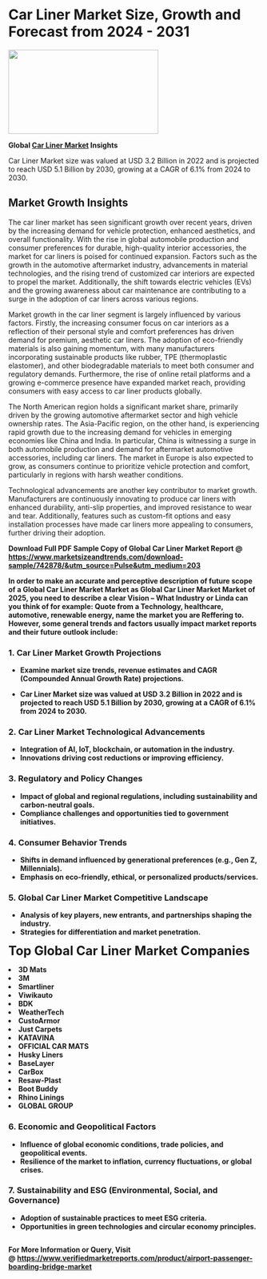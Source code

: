<H1>Car Liner Market Size, Growth and Forecast from 2024 - 2031</H1><img class="aligncenter size-medium wp-image-584254" src="https://thirdeyenews.in/wp-content/uploads/2024/09/Global-Market-Research-300x168.jpeg" alt="" width="300" height="168" /><p><strong>Global&nbsp;<a href="https://www.marketsizeandtrends.com/download-sample/742878/&amp;utm_source=Pulse&amp;utm_medium=203">Car Liner Market</a> Insights</strong></p><p>Car Liner Market size was valued at USD 3.2 Billion in 2022 and is projected to reach USD 5.1 Billion by 2030, growing at a CAGR of 6.1% from 2024 to 2030.</p><p><h2>Market Growth Insights</h2> <p>The car liner market has seen significant growth over recent years, driven by the increasing demand for vehicle protection, enhanced aesthetics, and overall functionality. With the rise in global automobile production and consumer preferences for durable, high-quality interior accessories, the market for car liners is poised for continued expansion. Factors such as the growth in the automotive aftermarket industry, advancements in material technologies, and the rising trend of customized car interiors are expected to propel the market. Additionally, the shift towards electric vehicles (EVs) and the growing awareness about car maintenance are contributing to a surge in the adoption of car liners across various regions.</p> <p><strong></strong></p> <p>Market growth in the car liner segment is largely influenced by various factors. Firstly, the increasing consumer focus on car interiors as a reflection of their personal style and comfort preferences has driven demand for premium, aesthetic car liners. The adoption of eco-friendly materials is also gaining momentum, with many manufacturers incorporating sustainable products like rubber, TPE (thermoplastic elastomer), and other biodegradable materials to meet both consumer and regulatory demands. Furthermore, the rise of online retail platforms and a growing e-commerce presence have expanded market reach, providing consumers with easy access to car liner products globally.</p> <p>The North American region holds a significant market share, primarily driven by the growing automotive aftermarket sector and high vehicle ownership rates. The Asia-Pacific region, on the other hand, is experiencing rapid growth due to the increasing demand for vehicles in emerging economies like China and India. In particular, China is witnessing a surge in both automobile production and demand for aftermarket automotive accessories, including car liners. The market in Europe is also expected to grow, as consumers continue to prioritize vehicle protection and comfort, particularly in regions with harsh weather conditions.</p> <p>Technological advancements are another key contributor to market growth. Manufacturers are continuously innovating to produce car liners with enhanced durability, anti-slip properties, and improved resistance to wear and tear. Additionally, features such as custom-fit options and easy installation processes have made car liners more appealing to consumers, further driving their adoption.</p> <p><strong></p><p><span class=""><strong>Download Full PDF Sample Copy of Global Car Liner Market Report</strong> @ <a href="https://www.marketsizeandtrends.com/download-sample/742878/&amp;utm_source=Pulse&amp;utm_medium=203" target="_blank">https://www.marketsizeandtrends.com/download-sample/742878/&amp;utm_source=Pulse&amp;utm_medium=203</a></span></p><p>In order to make an accurate and perceptive description of future scope of a Global&nbsp;Car Liner Market Market as Global&nbsp;Car Liner Market Market of 2025, you need to describe a clear Vision &ndash; What Industry or Linda can you think of for example: Quote from a Technology, healthcare, automotive, renewable energy, name the market you are Reffering to. However, some general trends and factors usually impact market reports and their future outlook include:</p><h3>1.&nbsp;<strong>Car Liner Market Growth Projections</strong></h3><ul><li>Examine market size trends, revenue estimates and CAGR (Compounded Annual Growth Rate) projections.</li><li><p>Car Liner Market size was valued at USD 3.2 Billion in 2022 and is projected to reach USD 5.1 Billion by 2030, growing at a CAGR of 6.1% from 2024 to 2030.</p></li></ul><h3>2.&nbsp;<strong>Car Liner Market Technological Advancements</strong></h3><ul><li>Integration of AI, IoT, blockchain, or automation in the industry.</li><li>Innovations driving cost reductions or improving efficiency.</li></ul><h3>3.&nbsp;<strong>Regulatory and Policy Changes</strong></h3><ul><li>Impact of global and regional regulations, including sustainability and carbon-neutral goals.</li><li>Compliance challenges and opportunities tied to government initiatives.</li></ul><h3>4.&nbsp;<strong>Consumer Behavior Trends</strong></h3><ul><li>Shifts in demand influenced by generational preferences (e.g., Gen Z, Millennials).</li><li>Emphasis on eco-friendly, ethical, or personalized products/services.</li></ul><h3>5.&nbsp;<strong>Global Car Liner Market Competitive Landscape</strong></h3><ul><li>Analysis of key players, new entrants, and partnerships shaping the industry.</li><li>Strategies for differentiation and market penetration.</li></ul><p data-pm-slice="1 1 []"><span style="color: inherit; font-family: inherit; font-size: 25px;">Top Global Car Liner Market Companies</span></p><div class="" data-test-id=""><p><li>3D Mats</li><li> 3M</li><li> Smartliner</li><li> Viwikauto</li><li> BDK</li><li> WeatherTech</li><li> CustoArmor</li><li> Just Carpets</li><li> KATAVINA</li><li> OFFICIAL CAR MATS</li><li> Husky Liners</li><li> BaseLayer</li><li> CarBox</li><li> Resaw-Plast</li><li> Boot Buddy</li><li> Rhino Linings</li><li> GLOBAL GROUP</li></p></div><h3>6.&nbsp;<strong>Economic and Geopolitical Factors</strong></h3><ul><li>Influence of global economic conditions, trade policies, and geopolitical events.</li><li>Resilience of the market to inflation, currency fluctuations, or global crises.</li></ul><h3>7.&nbsp;<strong>Sustainability and ESG (Environmental, Social, and Governance)</strong></h3><ul><li>Adoption of sustainable practices to meet ESG criteria.</li><li>Opportunities in green technologies and circular economy principles.</li></ul><h2><strong style="font-size: 14px;">For More Information or Query, Visit @&nbsp;</strong><a style="background-color: #ffffff; font-size: 14px;" href="https://www.marketsizeandtrends.com/report/car-liner-market/" target="_blank">https://www.verifiedmarketreports.com/product/airport-passenger-boarding-bridge-market</a></h2>
